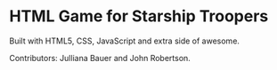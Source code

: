 # HTML Game for Starship Troopers

Built with HTML5, CSS, JavaScript and extra side of awesome.

Contributors: Julliana Bauer and John Robertson.
